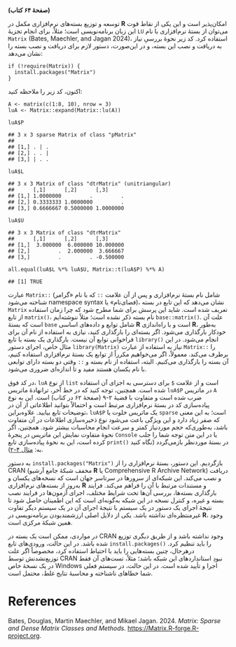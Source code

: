 **(صفحهٔ ۶۴ کتاب)**

توسعه و توزیع بسته‌های نرم‌افزاری مکمل در **R** امکان‌پذیر است و این یکی از
نقاط قوت این زبان برنامه‌نویسی است؛ مثلاً، برای انجام تجزیهٔ `LU` می‌توان از
بستهٔ نرم‌افزاری با نام `Matrix` (Bates, Maechler, and Jagan 2024)،
استفاده کرد. کد زیر نحوهٔ بررسیِ نیاز به دریافت و نصب این بسته، و در
این‌صورت، دستور لازم برای دریافت و نصب بسته را نشان می‌دهد:

    if (!require(Matrix)) {
      install.packages("Matrix")
    }

اکنون، کد زیر را ملاحظه کنید:

    A <- matrix(c(1:8, 10), nrow = 3)
    luA <- Matrix::expand(Matrix::lu(A))

    luA$P

    ## 3 x 3 sparse Matrix of class "pMatrix"
    ##           
    ## [1,] . | .
    ## [2,] . . |
    ## [3,] | . .

    luA$L

    ## 3 x 3 Matrix of class "dtrMatrix" (unitriangular)
    ##      [,1]      [,2]      [,3]     
    ## [1,] 1.0000000         .         .
    ## [2,] 0.3333333 1.0000000         .
    ## [3,] 0.6666667 0.5000000 1.0000000

    luA$U

    ## 3 x 3 Matrix of class "dtrMatrix"
    ##      [,1]      [,2]      [,3]     
    ## [1,]  3.000000  6.000000 10.000000
    ## [2,]         .  2.000000  3.666667
    ## [3,]         .         . -0.500000

    all.equal(luA$L %*% luA$U, Matrix::t(luA$P) %*% A)

    ## [1] TRUE

عبارت `Matrix::` (شامل نام بستهٔ نرم‌افزاری و پس از آن علامت `::` که با
نام «گرامر فضای‌نام» یا <span dir="ltr">namespace syntax</span> شناخته
می‌شود)، نشان می‌دهد که این تابع در بسته `Matrix` تعریف شده است. شاید این
پرسش برای شما مطرح شود که چرا زمان استفاده از تابع `matrix()`، نام بسته
ذکر نشده است؛ مثلاً ننوشته‌ایم `base::matrix()`. علت آن است که بستهٔ `base`
شامل توابع و داده‌های اساسی **R** است و با راه‌اندازی **R**، به‌طور خودکار
بارگذاری می‌شود. اگر بسته‌ای را بارگذاری کنید، نیازی به استفاده از نام آن
برای فراخوانی توابع آن نیست. بارگذاری یک بسته با تابع `library()` انجام
می‌شود. در این مثال خاص، اجرای دستور `library(Matrix)` نیاز به استفاده از
عبارت `Matrix::` را برطرف می‌کند. معمولاً، اگر می‌خواهیم مکرراً از توابع یک
بستهٔ نرم‌افزاری استفاده کنیم، آن بسته را بارگذاری می‌کنیم. البته، استفاده
از نام بسته و `::` وقتی دو بسته دارای توابعی با نام یکسان هستند مفید و
تا اندازه‌ای ضروری می‌شود.

در کد فوق، `luA` از نوع `list` است و از علامت `$` برای دسترسی به اجزای
آن استفاده شده است. همچنین، توجه کنید که در خط آخر، ترانهادهٔ ماتریس
`luA$P` در ماتریس `A` ضرب شده است و متفاوت با قضیهٔ ۲-۹ (صفحهٔ ۶۲ در کتاب)
است. این به نوع پیاده‌سازی کد در بستهٔ نرم‌افزاری مرتبط است و احتمالاً
بتوانید اطلاعاتی از آن در توضیحات تابع بیابید. علاوه‌براین، `luA$P` یک
ماتریس خلوت یا `sparse` است؛ به این معنی که صفر زیاد دارد و این ویژگی
باعث می‌شود نوع ذخیره‌سازی اطلاعات در آن متفاوت باشد، به‌طوری‌که حجم
موردنیاز کمتر و سرعت انجام محاسبات بیشتر شود. همچنین، اگر نحوهٔ متفاوت
نمایش این ماتریس در پنجرهٔ `Console` یا در این متن توجه شما را جلب کرده
است، این به نحوهٔ پیاده‌سازی تابع `print()` در بستهٔ موردنظر بازمی‌گردد
(نگاه کنید به: [مثال ۴-۲](matrix_book_fa_example4.2)).

به دستور `install.packages("Matrix")` بازگردیم. این دستور، بستهٔ
نرم‌افزاری را از CRAN (مخفف شبکهٔ جامع آرشیو **R** یا
<span dir="ltr">Comprehensive R Archive Network</span>) دریافت و نصب
می‌کند. این شبکه‌ای از سرورها در سرتاسر جهان است که نسخه‌های یکسان و به‌روز
از بسته‌های نرم‌افزاری **R** و مستندات مرتبط با آن را فراهم می‌کند. فرایند
بارگذاری بسته‌ها، بررسی آن‌ها تحت شرایط مختلف، اجرای آزمو‌ن‌ها در فرایند نصب
بسته و غیره، و کنترل نسخه در این شبکه به‌گونه‌ای است که این اطمینان حاصل
شود تا نتیجهٔ اجرای یک دستور در یک سیستم با نتیجهٔ اجرای آن در یک سیستم
دیگر تفاوت غیرمنتظره‌ای نداشته باشد. یکی از دلایل اصلی ارزشمندبودن
برنامه‌نویسی در **R**، وجود همین شبکهٔ مرکزی است.

در مواردی، ممکن است یک بسته در CRAN وجود نداشته باشد و از طریق دیگری
توزیع شده باشد. در این حالت، ورودی‌های تابع `install.packages()` را باید
تنظیم کرد. درهرحال، چنین بسته‌هایی را باید با احتیاط استفاده کرد، مخصوصاً
اگر علت توزیع‌نشدنش توسط CRAN نبودِ استانداردهای این شبکه باشد؛ مثلاً،
تست‌های آن فقط در یک نسخهٔ خاص Windows اجرا و تأیید شده است. در این حالت،
در سیستم فعلی شما خطاهای ناشناخته و محاسبهٔ نتایج غلط، محتمل است.

# References

Bates, Douglas, Martin Maechler, and Mikael Jagan. 2024. *Matrix: Sparse
and Dense Matrix Classes and Methods*.
<https://Matrix.R-forge.R-project.org>.
